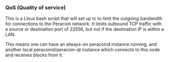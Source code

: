 ### QoS (Quality of service) ###

This is a Linux bash script that will set up tc to limit the outgoing bandwidth for connections to the Peracoin network. It limits outbound TCP traffic with a source or destination port of 22556, but not if the destination IP is within a LAN.

This means one can have an always-on peracoind instance running, and another local peracoind/peracoin-qt instance which connects to this node and receives blocks from it.

